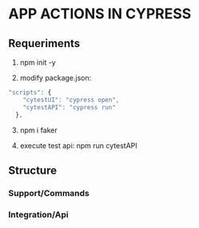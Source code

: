 # APP ACTIONS IN CYPRESS


## Requeriments

1. npm init -y

2. modify package.json: 
~~~javascript
"scripts": {
    "cytestUI": "cypress open",
    "cytestAPI": "cypress run"  
  },
~~~
3. npm i faker

4. execute test api: npm run cytestAPI


## Structure

### Support/Commands

### Integration/Api


